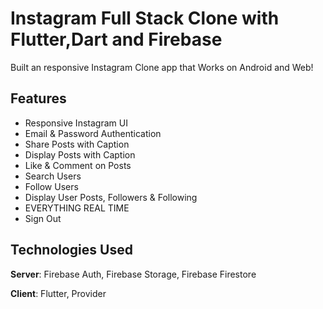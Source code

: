 # Instagram Full Stack Clone with Flutter,Dart and Firebase

Built an responsive Instagram Clone app that Works on Android and Web! 

## Features
- Responsive Instagram UI
- Email & Password Authentication
- Share Posts with Caption
- Display Posts with Caption
- Like & Comment on Posts
- Search Users
- Follow Users
- Display User Posts, Followers & Following
- EVERYTHING REAL TIME
- Sign Out


## Technologies Used
**Server**: Firebase Auth, Firebase Storage, Firebase Firestore

**Client**: Flutter, Provider
    
